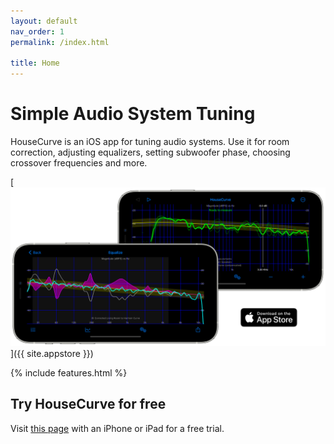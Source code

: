 ```yaml
---
layout: default
nav_order: 1
permalink: /index.html

title: Home
---
```


# Simple Audio System Tuning

HouseCurve is an iOS app for tuning audio systems.  Use it for room correction, adjusting equalizers, setting subwoofer phase, choosing crossover frequencies and more.

[![housecurve main](/assets/img/housecurve_main_page.png "HouseCurve screenshots")]({{ site.appstore }})

{% include features.html %}

## Try HouseCurve for free

Visit [this page](APPCLIP.md) with an iPhone or iPad for a free trial.


